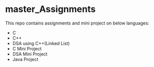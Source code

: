 # master_Assignments
This repo contains assignments and mini project on below languages:
- C
- C++
- DSA using C++(Linked List)
- C Mini Project
- DSA Mini Project
- Java Project
